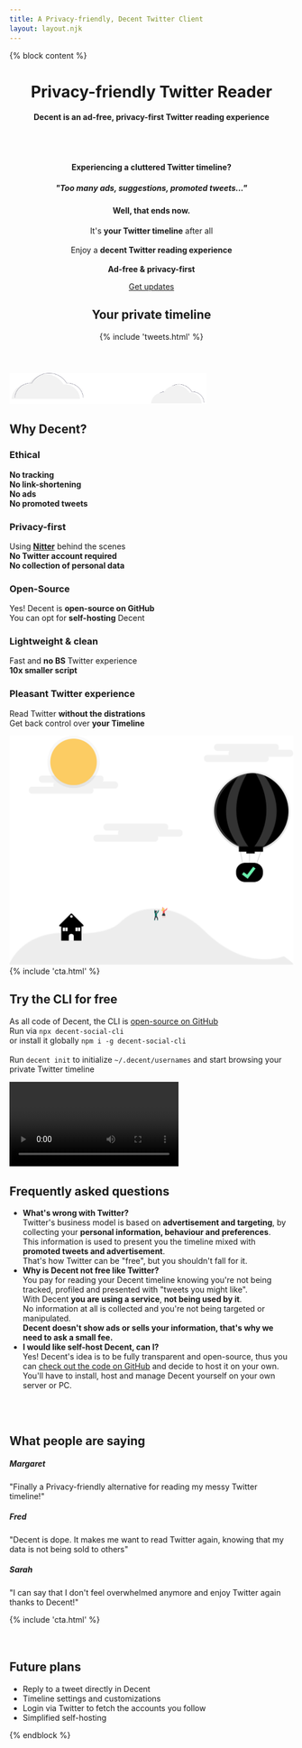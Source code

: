 ```yaml
---
title: A Privacy-friendly, Decent Twitter Client
layout: layout.njk
---
```


{% block content %}
<!-- Masthead -->
<header class="masthead text-center">
  <div class="container">
    <div class="mx-auto mt-5 mb-5 text-left">
      <h1 class=" masthead-heading">Privacy-friendly <span style="display: inline-block">Twitter Reader</span></h1>
      <h4 class=" ">Decent is an ad-free, privacy-first Twitter reading experience</h4>
      <div class="row">
        <div class="col-lg-7">
          <div class="mb-2 mt-5">
            <div class="d-none  d-lg-block">
              <br>
              <br>
            </div>
            <h4>Experiencing a <b style="display: inline-block;">cluttered Twitter timeline?</b></h4>
            <h5>"Too many ads, suggestions, promoted tweets..."</h5>
            <h4 class="mt-4 mb-4">Well, that ends now.</h4>
            <p class="big">
              It's <b>your Twitter timeline</b> after all
              <br>
              <br>
              Enjoy a <b>decent Twitter reading experience</b>
              <br>
              <br>
              <b>Ad-free & privacy-first</b>
            </p>
            <p class="lead mt-5">
              <a class="btn btn-primary btn-lg track-join-now" href="#cta">Get updates</a>
            </p>
          </div>
        </div>
        <div class="col-lg-4 mt-5 mb-2 text-center d-sm-none d-lg-block">
          <h2 class="title">Your private timeline</h2>
          {% include 'tweets.html' %}
        </div>
        <div class="col-lg-1"></div>
      </div>
    </div>
  </div>
</header>

<section id="features" class="features-icons mb-5">
  <div class="container">
    <img class="img-fluid mt-5 mb-3" src="/img/clouds.svg" alt="" style="width: 25em;">
    <h1 class="title">Why Decent?</h1>
    <div class="row mt-5">
      <div class="col-lg-4 col-md-6 py-3">
        <div class="features-icons-item mx-auto mb-5 mb-lg-0 mb-lg-3">
          <h3>Ethical</h3>
          <p class="lead mb-0">
            <b class="inverted-light">No tracking</b>
            <br>
            <b class="inverted-light">No link-shortening</b>
            <br>
            <b class="inverted-light">No ads</b>
            <br>
            <b class="inverted-light">No promoted tweets</b>
          </p>
        </div>
      </div>
      <div class="col-lg-4 col-md-6 py-3">
        <div class="features-icons-item mx-auto mb-5 mb-lg-0 mb-lg-3">
          <h3>Privacy-first</h3>
          <p class="lead mb-0">
            Using <b><a target="_blank" href="https://nitter.decent.social/">Nitter</a></b> behind the scenes
            <br>
            <b class="inverted-light">No Twitter account required</b>
            <br>
            <b class="inverted-light">No collection of personal data</b>
          </p>
        </div>
      </div>
      <div class="col-lg-4 col-md-6 py-3">
        <div class="features-icons-item mx-auto mb-5 mb-lg-0 mb-lg-3">
          <h3>Open-Source</h3>
          <p class="lead mb-0">
            Yes! Decent is <b class="inverted-light">open-source on GitHub</b>
            <br>
            You can opt for <b class="inverted-light">self-hosting</b> Decent
          </p>
        </div>
      </div>
      <div class="col-lg-4 col-md-6 py-3">
        <div class="features-icons-item mx-auto mb-5 mb-lg-0 mb-lg-3">
          <h3>Lightweight & clean</h3>
          <p class="lead mb-0">
            Fast and <b class="inverted-light">no BS</b> Twitter experience
            <br>
            <b class="inverted-light">10x smaller script</b>
          </p>
        </div>
      </div>
      <div class="col-lg-4 col-md-6 py-3">
        <div class="features-icons-item mx-auto mb-5 mb-lg-0 mb-lg-3">
          <h3>Pleasant Twitter experience</h3>
          <p class="lead mb-0">
            <p class="lead mb-0">
              Read Twitter <b class="inverted-light">without the distrations</b>
              <br>
              Get back control over <b class="inverted-light">your Timeline</b>
            </p>
          </p>
        </div>
      </div>
      <div class="col-lg-4 col-md-6 py-3">
        <div class="features-icons-item mx-auto mb-5 mb-lg-0 mb-lg-3">
          <img class="d-sm-none d-lg-block img-fluid mt-5 mb-3" src="/img/air_support.svg" alt="">
        </div>
      </div>
    </div>
  </div>
</section>

<section id="cta" class="text-center mt-5 py-5">
  <div class="container">
    <div class="row mt-5 mb-5">
      <div class="col-lg-8 mx-auto">
        {% include 'cta.html' %}
      </div>
    </div>
  </div>
</section>

<section class="showcase">
  <div class="container-fluid p-0">
    <div class="row no-gutters">
      <div class="col-lg-6 mx-auto my-auto1 showcase-text">
        <h2>Try the CLI for free</h2>
        <p class="lead mb-0">
          As all code of Decent, the CLI is <a href="https://github.com/decentsocial" target="_blank">open-source on GitHub</a>
          <br>
          Run via <code style="display: inline-block">npx decent-social-cli</code>
          <br>or install it globally <code style="display: inline-block">npm i -g decent-social-cli</code>
          <br>
          <br>
          Run <code style="display: inline-block">decent init</code> to initialize <code style="display: inline-block">~/.decent/usernames</code> and start browsing your private Twitter timeline
        </p>
      </div>
      <!-- <div class="col-lg-6 text-white showcase-img" style="background-image: url('/img/cli.carbon.png'); background-size: contain; background-repeat: no-repeat; background-position: center"></div> -->
      <div class="col-lg-12 mx-auto text-center">
        <video autoplay loop src="/img/decent.social.cli.mp4"></video>
      </div>
    </div>
    <!--
    <div class="row no-gutters">
      <div class="col-lg-6 text-white showcase-img" style="background-image: url('img/bg-showcase-2.jpg');"></div>
      <div class="col-lg-6 my-auto showcase-text">
        <h2>Updated For Bootstrap 4</h2>
        <p class="lead mb-0">Newly improved, and full of great utility classes, Bootstrap 4 is leading the way in mobile responsive web development! All of the themes on Start Bootstrap are now using Bootstrap 4!</p>
      </div>
    </div>
    <div class="row no-gutters">
      <div class="col-lg-6 order-lg-2 text-white showcase-img" style="background-image: url('img/bg-showcase-3.jpg');"></div>
      <div class="col-lg-6 order-lg-1 my-auto showcase-text">
        <h2>Easy to Use &amp; Customize</h2>
        <p class="lead mb-0">Landing Page is just HTML and CSS with a splash of SCSS for users who demand some deeper customization options. Out of the box, just add your content and images, and your new landing page will be ready to go!</p>
      </div>
    </div>
    -->
  </div>
</section>


<section id="faq" class=" mt-5 py-5">
  <div class="container">
    <div class="row mt-5 mb-5">
      <div class="col-lg-8 mx-auto">
        <h1 class="title">Frequently asked questions</h1>
        <ul class="list-group list-group-flush">
          <li class="list-group-item py-3">
            <b>What's wrong with Twitter?</b>
            <br>
            Twitter's business model is based on <b>advertisement and targeting</b>, by collecting your <b>personal information, behaviour and preferences</b>.
            <br>
            This information is used to present you the timeline mixed with <b>promoted tweets and advertisement</b>.
            <br>
            That's how Twitter can be "free", but you shouldn't fall for it.
          </li>
          <li class="list-group-item py-3">
            <b>Why is Decent not free like Twitter?</b>
            <br>
            You pay for reading your Decent timeline knowing you're not being tracked, profiled and presented with "tweets you might like".
            <br>
            With Decent <b>you are using a service</b>, <b>not being used by it</b>.
            <br>
            No information at all is collected and you're not being targeted or manipulated.
            <br>
            <b>Decent doesn't show ads or sells your information, that's why we need to ask a small fee.</b>
          </li>
          <li class="list-group-item py-3">
            <b>I would like self-host Decent, can I?</b>
            <br>
            Yes! Decent's idea is to be fully transparent and open-source, thus you can <a href="https://github.com/decentsocial" target="_blank">check out the code on GitHub</a> and decide to host it on your own.
            <br>
            You'll have to install, host and manage Decent yourself on your own server or PC.
          </li>
        </ul>
      </div>
    </div>
  </div>
</section>

<section class="container mt-5">
  <br>
  <br>

  <h1 class="mt-5 mb-5">What people are saying</h1>
  <div class="row">
    <div class="col-lg-4">
      <div class="testimonial-item mx-auto mb-5 mb-lg-0">
        <h5>Margaret</h5>
        <p class="font-weight-light mb-0">"Finally a Privacy-friendly alternative for reading my messy Twitter timeline!"</p>
      </div>
    </div>
    <div class="col-lg-4">
      <div class="testimonial-item mx-auto mb-5 mb-lg-0">
        <h5>Fred</h5>
        <p class="font-weight-light mb-0">"Decent is dope. It makes me want to read Twitter again, knowing that my data is not being sold to others"</p>
      </div>
    </div>
    <div class="col-lg-4">
      <div class="testimonial-item mx-auto mb-5 mb-lg-0">
        <h5>Sarah</h5>
        <p class="font-weight-light mb-0">"I can say that I don't feel overwhelmed anymore and enjoy Twitter again thanks to Decent!"</p>
      </div>
    </div>
  </div>
</section>


<section id="cta" class="text-center mt-5 py-5">
  <div class="container">
    <div class="row mt-5 mb-5">
      <div class="col-lg-8 mx-auto">
        {% include 'cta.html' %}
      </div>
    </div>
  </div>
</section>

<section class="mt-5">
  <br>
  <br>
  <div class="container">
    <div class="row mt-5">
      <!-- <div class="col-lg-6 mx-auto">
        <h2 class="title text-center">Your private timeline</h2>
        {% include 'tweets.html' %}
      </div> -->
      <div class="col-lg-6 mx-auto text-center">
        <h2 class="title">Future plans</h2>
        <ul class="list-group list-group-flush mt-3 py-3">
          <li class="list-group-item py-3">
            Reply to a tweet directly in Decent
          </li>
          <li class="list-group-item py-3">
            Timeline settings and customizations
          </li>
          <li class="list-group-item py-3">
            Login via Twitter to fetch the accounts you follow
          </li>
          <li class="list-group-item py-3">
            Simplified self-hosting
          </li>
        </ul>
      </div>
    </div>
  </div>
</section>

{% endblock %}